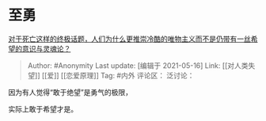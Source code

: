 # 至勇
[对于死亡这样的终极话题，人们为什么更推崇冷酷的唯物主义而不是仍带有一丝希望的意识与灵魂论？](https://www.zhihu.com/question/430674806/answer/1597200880)

> Author: #Anonymity
> Last update: [编辑于 2021-05-16]
> Link: [[对人类失望]] [[爱]] [[恋爱原理]]
> Tag: #内外
> 评论区：
> 泛讨论：

因为有人觉得“敢于绝望”是勇气的极限，

实际上敢于希望才是。
